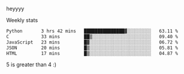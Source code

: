 heyyyy

Weekly stats
<!--START_SECTION:waka-->

```txt
Python       3 hrs 42 mins   ███████████████▓░░░░░░░░░   63.11 %
C            33 mins         ██▒░░░░░░░░░░░░░░░░░░░░░░   09.40 %
JavaScript   23 mins         █▓░░░░░░░░░░░░░░░░░░░░░░░   06.72 %
JSON         20 mins         █▒░░░░░░░░░░░░░░░░░░░░░░░   05.81 %
HTML         17 mins         █▒░░░░░░░░░░░░░░░░░░░░░░░   04.87 %
```

<!--END_SECTION:waka-->
5 is greater than 4 :)

